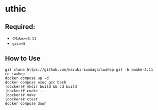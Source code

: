# uthic

## Required:
- `CMake>=3.11`
- `gcc>=5`

## How to Use
```
git clone https://github.com/kazuki-iwanaga/iwahep.git -b cmake-3.11
cd iwahep
docker compose up -d
docker compose exec gcc bash
(docker)# mkdir build && cd build
(docker)# cmake ..
(docker)# make
(docker)# ctest
docker compose down
```